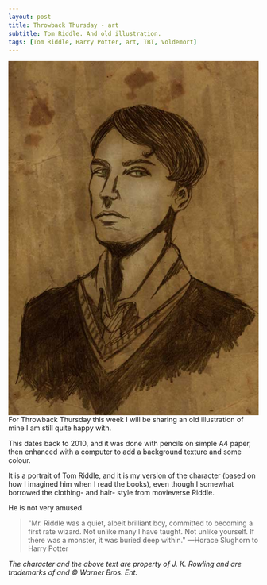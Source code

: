 ```yaml
---
layout: post
title: Throwback Thursday - art
subtitle: Tom Riddle. And old illustration.
tags: [Tom Riddle, Harry Potter, art, TBT, Voldemort]
---
```


<img src="/img/art/tom.jpg" alt="a pencil portrait of Tom Riddle" align="left" style="PADDING-RIGHT: 15px"/> For Throwback Thursday this week I will be sharing an old illustration of mine I am still quite happy with.

This dates back to 2010, and it was done with pencils on simple A4 paper, then enhanced with a computer to add a background texture and some colour.

It is a portrait of Tom Riddle, and it is my version of the character (based on how I imagined him when I read the books), even though I somewhat borrowed the clothing- and hair- style from movieverse Riddle.

He is not very amused.







>"Mr. Riddle was a quiet, albeit brilliant boy, committed to becoming a first rate wizard. Not unlike many I have taught. Not unlike yourself. If there was a monster, it was buried deep within."
>—Horace Slughorn to Harry Potter

*The character and the above text are property of J. K. Rowling and are trademarks of and © Warner Bros. Ent.*